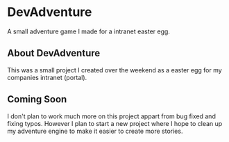 # DevAdventure
A small adventure game I made for a intranet easter egg.


## About DevAdventure
This was a small project I created over the weekend as a easter egg for my companies intranet (portal).


## Coming Soon
I don't plan to work much more on this project appart from bug fixed and fixing typos.  However I plan to start a new project where I hope to clean up my adventure engine to make it easier to create more stories.
